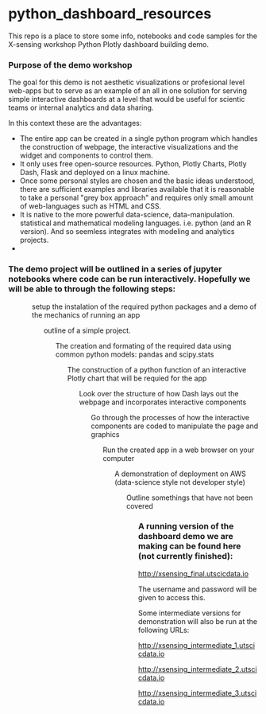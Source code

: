 # python_dashboard_resources

This repo is a place to store some info, notebooks and code samples for the X-sensing workshop Python Plotly dashboard building demo. 

### Purpose of the demo workshop 

The goal for this demo is not aesthetic visualizations or profesional level web-apps but to serve as an example of an all in one solution for serving simple interactive dashboards at a level that would be useful for scientic teams or internal analytics and data sharing. 

In this context these are the advantages:

<ul>
<li> The entire app can be created in a single python program which handles the construction of webpage, the interactive visualizations and the widget and components to control them.
<li> It only uses free open-source resources. Python, Plotly Charts, Plotly Dash, Flask and deployed on a linux machine.
<li> Once some personal styles are chosen and the basic ideas understood, there are sufficient examples and libraries available that it is reasonable to take a personal "grey box approach" and requires only small amount of web-languages such as HTML and CSS.
<li> It is native to the more powerful data-science, data-manipulation. statistical and mathematical modeling languages. i.e. python (and an R version). And so seemless integrates with modeling and analytics projects.
<li>
</ul>

### The demo project will be outlined in a series of jupyter notebooks where code can be run interactively. Hopefully we will be able to through the following steps:

<ul>
<ol> setup the instalation of the required python packages and a demo of the mechanics of running an app
<ol> outline of a simple project. 
<ol> The creation and formating of the required data using common python models: pandas and scipy.stats
<ol> The construction of a python function of an interactive Plotly chart that will be requied for the app
<ol> Look over the structure of how Dash lays out the webpage and incorporates interactive components
<ol> Go through the processes of how the interactive components are coded to manipulate the page and graphics
<ol> Run the created app in a web browser on your computer
<ol> A demonstration of deployment on AWS (data-science style not developer style) 
<ol> Outline somethings that have not been covered
<ul>


### A running version of the dashboard demo we are making can be found here (not currently finished):

http://xsensing_final.utscicdata.io

The username and password will be given to access this.

Some intermediate versions for demonstration will also be run at the following URLs:

http://xsensing_intermediate_1.utscicdata.io

http://xsensing_intermediate_2.utscicdata.io

http://xsensing_intermediate_3.utscicdata.io




